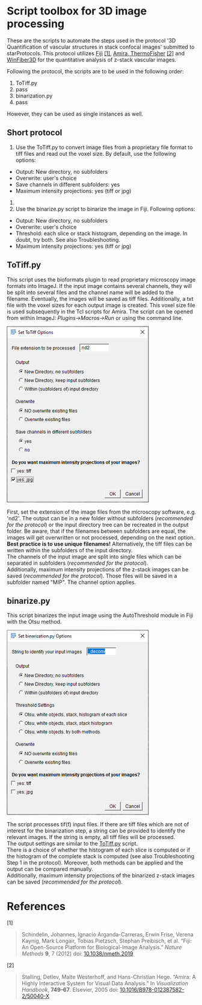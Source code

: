 # Script toolbox for 3D image processing

These are the scripts to automate the steps used in the protocol '3D Quantification of vascular structures in stack confocal images' submitted to starProtocols.
This protocol utilizes [Fiji](https://imagej.net/Fiji) [[1]](#1), [Amira, ThermoFisher](https://www.fei-software-center.com/forms/amira-trial/) [[2]](#2) and [WinFiber3D](https://mrl.sci.utah.edu/software/winfiber3d/ ) for the quantitative analysis of z-stack vascular images.

Following the protocol, the scripts are to be used in the following order:
1. ToTiff.py
1. pass
1. binarization.py
1. pass

However, they can be used as single instances as well.

## Short protocol

1. Use the ToTiff.py to convert image files from a proprietary file format to tiff files and read out the voxel size. By default, use the following options:
  * Output: New directory, no subfolders
  * Overwrite: user's choice
  * Save channels in different subfolders: yes
  * Maximum intensity projections: yes (tiff or jpg)
1.
1. Use the binarize.py script to binarize the image in Fiji. Following options:
  * Output: New directory, no subfolders
  * Overwrite: user's choice
  * Threshold: each slice or stack histogram, depending on the image. In doubt, try both. See also Troubleshooting.
  * Maximum intensity projections: yes (tiff or jpg)



## ToTiff.py

This script uses the bioformats plugin to read proprietary microscopy image formats into ImageJ.
If the input image contains several channels, they will be split into several files and the channel name will be added to the filename.
Eventually, the images will be saved as tiff files.
Additionally, a txt file with the voxel sizes for each output image is created.
This voxel size file is used subsequently in the Tcl scripts for Amira.
The script can be opened from within ImageJ: *Plugins->Macros->Run* or using the command line.

![](docs/screenshots/ToTiff.png?raw=True)

First, set the extension of the image files from the microscopy software, e.g. 'nd2'.
The output can be in a new folder without subfolders (*recommended for the protocol*) or the input directory tree can be recreated in the output folder.
Be aware, that if the filenames between subfolders are equal, the images will get overwritten or not processed, depending on the next option. **Best practice is to use unique filenames!**
Alternatively, the tiff files can be written within the subfolders of the input directory.  
The channels of the input image are split into single files which can be separated in subfolders (*recommended for the protocol*).  
Additionally, maximum intensity projections of the z-stack images can be saved (*recommended for the protocol*).
Those files will be saved in a subfolder named "MIP".
The channel option applies.


## binarize.py

This script binarizes the input image using the AutoThreshold module in Fiji with the Otsu method.

![](docs/screenshots/binarization.png?raw=True)

The script processes tif(f) input files.
If there are tiff files which are not of interest for the binarization step, a string can be provided to identify the relevant images.
If the string is empty, all tiff files will be processed.  
The output settings are similar to the [ToTiff.py](#ToTiff.py) script.  
There is a choice of whether the histogram of each slice is computed or if the histogram of the complete stack is computed (see also Troubleshooting Step 1 in the protocol).
Moreover, both methods can be applied and the output can be compared manually.  
Additionally, maximum intensity projections of the binarized z-stack images can be saved (*recommended for the protocol*).



# References

<a id="1">[1]</a>
> Schindelin, Johannes, Ignacio Arganda-Carreras, Erwin Frise, Verena Kaynig, Mark Longair, Tobias Pietzsch, Stephan Preibisch, et al.
> “Fiji: An Open-Source Platform for Biological-Image Analysis.”
> *Nature Methods* **9**, 7 (2012)
> doi: [10.1038/nmeth.2019](https://doi.org/10.1038/nmeth.2019)

<a id="2">[2]</a>
> Stalling, Detlev, Malte Westerhoff, and Hans-Christian Hege.
> “Amira: A Highly Interactive System for Visual Data Analysis.”
> In *Visualization Handbook*, **749–67**. Elsevier, 2005
> doi: [10.1016/B978-012387582-2/50040-X](https://doi.org/10.1016/B978-012387582-2/50040-X)
